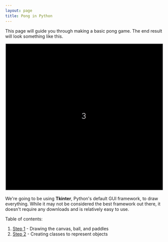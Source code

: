 ```yaml
---
layout: page
title: Pong in Python
---
```


This page will guide you through making a basic pong game. The end result will look something like this.

![Ping pong game](https://github.com/ysthakur/arts-n-stem/blob/master/images/pong/Pong_final.gif?raw=true)

We're going to be using **Tkinter**, Python's default GUI framework, to draw everything. While it may not be considered the best framework out there, it doesn't require any downloads and is relatively easy to use.

Table of contents:

1. [Step 1](Step1.md) - Drawing the canvas, ball, and paddles
2. [Step 2](Step2.md) - Creating classes to represent objects
